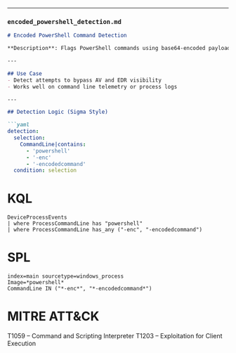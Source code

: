 
---

### `encoded_powershell_detection.md`

```markdown
# Encoded PowerShell Command Detection

**Description**: Flags PowerShell commands using base64-encoded payloads, often used in obfuscated malware or red team simulations.

---

## Use Case
- Detect attempts to bypass AV and EDR visibility
- Works well on command line telemetry or process logs

---

## Detection Logic (Sigma Style)

```yaml
detection:
  selection:
    CommandLine|contains:
      - 'powershell'
      - '-enc'
      - '-encodedcommand'
  condition: selection
```

# KQL
```
DeviceProcessEvents
| where ProcessCommandLine has "powershell"
| where ProcessCommandLine has_any ("-enc", "-encodedcommand")
```

# SPL

```
index=main sourcetype=windows_process
Image=*powershell* 
CommandLine IN ("*-enc*", "*-encodedcommand*")
```

# MITRE ATT&CK

T1059 – Command and Scripting Interpreter
T1203 – Exploitation for Client Execution
